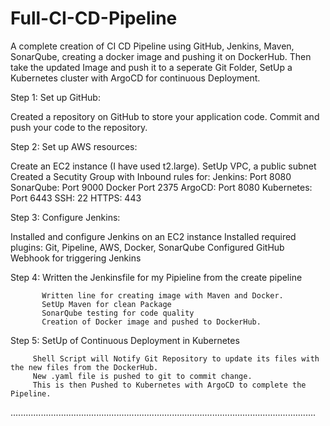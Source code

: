 # Full-CI-CD-Pipeline
A complete creation of CI CD Pipeline using GitHub, Jenkins, Maven, SonarQube, creating a docker image and pushing it on DockerHub.   Then take the updated Image and push it to a seperate Git Folder, SetUp a Kubernetes cluster with ArgoCD for continuous Deployment.

Step 1:
Set up GitHub:

   Created a repository on GitHub to store your application code.
   Commit and push your code to the repository.

Step 2:
Set up AWS resources:

   Create an EC2 instance (I have used t2.large). 
   SetUp VPC, a public subnet
   Created a Secutity Group with Inbound rules for:
             Jenkins: Port 8080
             SonarQube: Port 9000
             Docker Port 2375 
             ArgoCD: Port 8080
             Kubernetes: Port 6443
             SSH: 22
             HTTPS: 443

Step 3:
Configure Jenkins:

   Installed and configure Jenkins on an EC2 instance
   Installed required plugins: Git, Pipeline, AWS, Docker, SonarQube
   Configured GitHub Webhook for triggering Jenkins
   
Step 4:
Written the Jenkinsfile for my Pipieline from the create pipeline
 
           Written line for creating image with Maven and Docker.
           SetUp Maven for clean Package
           SonarQube testing for code quality
           Creation of Docker image and pushed to DockerHub.

Step 5:
SetUp of Continuous Deployment in Kubernetes

         Shell Script will Notify Git Repository to update its files with the new files from the DockerHub.
         New .yaml file is pushed to git to commit change.
         This is then Pushed to Kubernetes with ArgoCD to complete the Pipeline.
         
.........................................................................................................................
  
  
               
